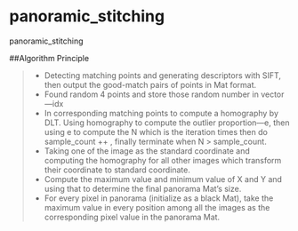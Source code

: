 # panoramic_stitching
panoramic_stitching

##Algorithm Principle
>* Detecting matching points and generating descriptors with SIFT, then output the good-match pairs of points in Mat format.  
>* Found random 4 points and store those random number in vector—idx 
>* In corresponding matching points to compute a homography by DLT. Using homography to compute the outlier proportion—e, then using e to compute the N which is the iteration times then do sample_count ++ , finally terminate when N > sample_count. 
>* Taking one of the image as the standard coordinate and computing the homography for all other images which transform their coordinate to standard coordinate. 
>* Compute the maximum value and minimum value of X and Y and using that to determine the final panorama Mat’s size.  
>* For every pixel in panorama (initialize as a black Mat), take the maximum value in every position among all the images as the corresponding pixel value in the panorama Mat. 

